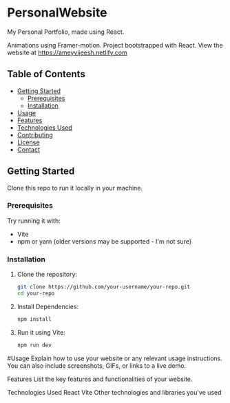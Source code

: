 # PersonalWebsite
My Personal Portfolio, made using React. 

Animations using Framer-motion. Project bootstrapped with React. 
View the website at https://ameyvijeesh.netlify.com


## Table of Contents

- [Getting Started](#getting-started)
  - [Prerequisites](#prerequisites)
  - [Installation](#installation)
- [Usage](#usage)
- [Features](#features)
- [Technologies Used](#technologies-used)
- [Contributing](#contributing)
- [License](#license)
- [Contact](#contact)

## Getting Started

Clone this repo to run it locally in your machine.
### Prerequisites

Try running it with: 
- Vite
- npm or yarn (older versions may be supported - I'm not sure)

### Installation

1. Clone the repository:
   ```bash
   git clone https://github.com/your-username/your-repo.git
   cd your-repo

2. Install Dependencies:
   ```bash
   npm install

3. Run it using Vite:
   ```bash
   npm run dev

#Usage
Explain how to use your website or any relevant usage instructions. You can also include screenshots, GIFs, or links to a live demo.

Features
List the key features and functionalities of your website.

Technologies Used
React
Vite
Other technologies and libraries you've used
   
